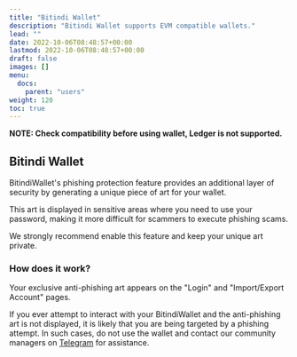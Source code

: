 ```yaml
---
title: "Bitindi Wallet"
description: "Bitindi Wallet supports EVM compatible wallets."
lead: ""
date: 2022-10-06T08:48:57+00:00
lastmod: 2022-10-06T08:48:57+00:00
draft: false
images: []
menu:
  docs:
    parent: "users"
weight: 120
toc: true
---
```


**NOTE: Check compatibility before using wallet, Ledger is not supported.**

## Bitindi Wallet
BitindiWallet's phishing protection feature provides an additional layer of security by generating a unique piece of art for your wallet.

This art is displayed in sensitive areas where you need to use your password, making it more difficult for scammers to execute phishing scams.

We strongly recommend enable this feature and keep your unique art private.

### How does it work?
Your exclusive anti-phishing art appears on the "Login" and "Import/Export Account" pages.

If you ever attempt to interact with your BitindiWallet and the anti-phishing art is not displayed, it is likely that you are being targeted by a phishing attempt. In such cases, do not use the wallet and contact our community managers on [Telegram](https://t.me/bitindi) for assistance.
